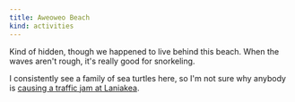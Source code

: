 ```yaml
---
title: Aweoweo Beach
kind: activities
---
```

Kind of hidden, though we happened to live behind this beach. When the waves aren't rough, it's really good for snorkeling.

I consistently see a family of sea turtles here, so I'm not sure why anybody is [causing a traffic jam at Laniakea](https://www.hawaiimagazine.com/laniakea-beach-on-oahus-north-shore-may-soon-have-a-temporary-fix-for-traffic/).
